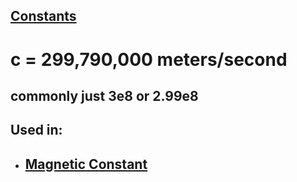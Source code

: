 ## [Constants](./../Constants/)

# c = 299,790,000 meters/second
## commonly just 3e8 or 2.99e8

## Used in:
- ## [Magnetic Constant](./../Magnetic-Constant/)
